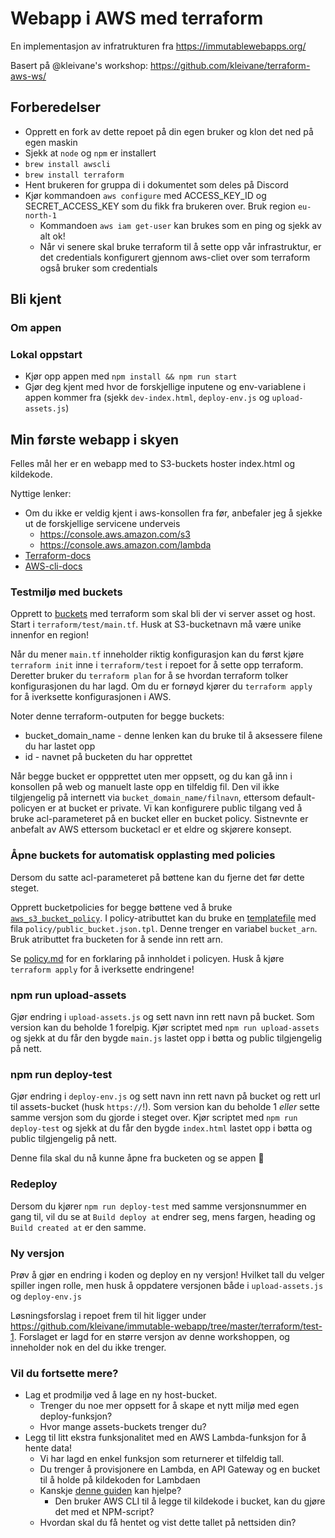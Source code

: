 # Webapp i AWS med terraform
En implementasjon av infratrukturen fra https://immutablewebapps.org/

Basert på @kleivane's workshop: https://github.com/kleivane/terraform-aws-ws/


## Forberedelser

- Opprett en fork av dette repoet på din egen bruker og klon det ned på egen maskin
- Sjekk at `node` og `npm` er installert
- `brew install awscli`
- `brew install terraform`
- Hent brukeren for gruppa di i dokumentet som deles på Discord
- Kjør kommandoen `aws configure` med ACCESS_KEY_ID og SECRET_ACCESS_KEY som du fikk fra brukeren over. Bruk region `eu-north-1`
    - Kommandoen `aws iam get-user` kan brukes som en ping og sjekk av alt ok!
    - Når vi senere skal bruke terraform til å sette opp vår infrastruktur, er det credentials konfigurert gjennom aws-cliet over som terraform også bruker som credentials


## Bli kjent

### Om appen

### Lokal oppstart

* Kjør opp appen med `npm install && npm run start`
* Gjør deg kjent med hvor de forskjellige inputene og env-variablene i appen kommer fra (sjekk `dev-index.html`, `deploy-env.js` og `upload-assets.js`)

## Min første webapp i skyen

Felles mål her er en webapp med to S3-buckets hoster index.html og kildekode.

Nyttige lenker:
* Om du ikke er veldig kjent i aws-konsollen fra før, anbefaler jeg å sjekke ut de forskjellige servicene
underveis
    - https://console.aws.amazon.com/s3
    - https://console.aws.amazon.com/lambda
* [Terraform-docs](https://www.terraform.io/docs/providers/aws/r/s3_bucket.html)
* [AWS-cli-docs](https://docs.aws.amazon.com/cli/latest/reference/s3/cp.html)


### Testmiljø med buckets

Opprett to [buckets](https://www.terraform.io/docs/providers/aws/r/s3_bucket.html) med terraform som skal bli der vi server asset og host. Start i `terraform/test/main.tf`. Husk at S3-bucketnavn må være unike innenfor en region!

Når du mener `main.tf` inneholder riktig konfigurasjon kan du først kjøre `terraform init` inne i `terraform/test` i repoet for å sette opp terraform. Deretter bruker du `terraform plan` for å se hvordan terraform tolker konfigurasjonen du har lagd. Om du er fornøyd kjører du `terraform apply` for å iverksette konfigurasjonen i AWS.

Noter denne terraform-outputen for begge buckets:
* bucket_domain_name - denne lenken kan du bruke til å aksessere filene du har lastet opp
* id - navnet på bucketen du har opprettet

Når begge bucket er oppprettet uten mer oppsett, og du kan gå inn i konsollen på web og manuelt laste opp en tilfeldig fil. Den vil ikke tilgjengelig på internett via `bucket_domain_name/filnavn`, ettersom default-policyen er at bucket er private. Vi kan konfigurere public tilgang ved å bruke acl-parameteret på en bucket eller en bucket policy. Sistnevnte er anbefalt av AWS  ettersom bucketacl er et eldre og skjørere konsept.


### Åpne buckets for automatisk opplasting med policies

Dersom du satte acl-parameteret på bøttene kan du fjerne det før dette steget.

Opprett bucketpolicies for begge bøttene ved å bruke [`aws_s3_bucket_policy`](https://www.terraform.io/docs/providers/aws/r/s3_bucket_policy.html). I policy-atributtet kan du bruke en [templatefile](https://www.terraform.io/docs/configuration/functions/templatefile.html) med fila `policy/public_bucket.json.tpl`. Denne trenger en variabel `bucket_arn`. Bruk atributtet fra bucketen for å sende inn rett arn.

Se [policy.md](terraform/test/policy/policy.md) for en forklaring på innholdet i policyen. Husk å kjøre `terraform apply` for å iverksette endringene!


### npm run upload-assets

Gjør endring i `upload-assets.js` og sett navn inn rett navn på bucket. Som version kan du beholde 1 forelpig. Kjør scriptet med `npm run upload-assets` og sjekk at du får den bygde `main.js` lastet opp i bøtta og public tilgjengelig på nett.


### npm run deploy-test

Gjør endring i `deploy-env.js` og sett navn inn rett navn på bucket og rett url til assets-bucket (husk `https://`!). Som version kan du beholde 1 *eller* sette samme versjon som du gjorde i steget over. Kjør scriptet med `npm run deploy-test` og sjekk at du får den bygde `index.html` lastet opp i bøtta og public tilgjengelig på nett.

Denne fila skal du nå kunne åpne fra bucketen og se appen :rocket:

### Redeploy

Dersom du kjører `npm run deploy-test` med samme versjonsnummer en gang til, vil du se at `Build deploy at` endrer seg, mens fargen, heading og `Build created at` er den samme.

### Ny versjon

Prøv å gjør en endring i koden og deploy en ny versjon! Hvilket tall du velger spiller ingen rolle, men husk å oppdatere versjonen både i `upload-assets.js` og `deploy-env.js`

Løsningsforslag i repoet frem til hit ligger under https://github.com/kleivane/immutable-webapp/tree/master/terraform/test-1. Forslaget er lagd for en større versjon av denne workshoppen, og inneholder nok en del du ikke trenger.

### Vil du fortsette mere?

* Lag et prodmiljø ved å lage en ny host-bucket. 
    * Trenger du noe mer oppsett for å skape et nytt miljø med egen deploy-funksjon?
    * Hvor mange assets-buckets trenger du?
* Legg til litt ekstra funksjonalitet med en AWS Lambda-funksjon for å hente data!
    * Vi har lagd en enkel funksjon som returnerer et tilfeldig tall.
    * Du trenger å provisjonere en Lambda, en API Gateway og en bucket til å holde på kildekoden for Lambdaen
    * Kanskje [denne guiden](https://learn.hashicorp.com/terraform/aws/lambda-api-gateway#making-changes-to-the-api-gateway-configuration) kan hjelpe?
        * Den bruker AWS CLI til å legge til kildekode i bucket, kan du gjøre det med et NPM-script?
    * Hvordan skal du få hentet og vist dette tallet på nettsiden din?
